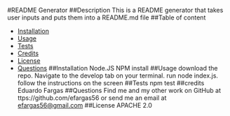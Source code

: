 #README Generator
  ##Description
  This is a README generator that takes user inputs and puts them into a README.md file
  ##Table of content
- [Installation](#installation)
- [Usage](#usage)
- [Tests](#tests)
- [Credits](#credits)
- [License](#license)
- [Questions](#Questions)
##Installation
Node.JS NPM install
##Usage
download the repo. Navigate to the develop tab on your terminal. run node index.js. follow the instructions on the screen
##Tests
npm test
##credits
Eduardo Fargas
##Questions
Find me and my other work on GitHub at ttps://github.com/efargas56 or send me an email at efargas56@gmail.com
##License
APACHE 2.0
